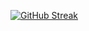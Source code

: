 [![GitHub Streak](https://github-readme-streak-stats.herokuapp.com?user=nuriddinislamov&theme=merko&hide_border=true)](https://git.io/streak-stats)


